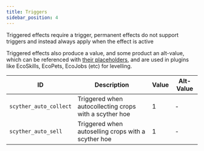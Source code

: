 ```yaml
---
title: Triggers
sidebar_position: 4
---
```


Triggered effects require a trigger, permanent effects do not support triggers and instead always apply when the effect is active

Triggered effects also produce a value, and some product an alt-value, which can be referenced with [their placeholders](https://plugins.auxilor.io/effects/configuring-an-effect#placeholders),
and are used in plugins like EcoSkills, EcoPets, EcoJobs (etc) for levelling.

| ID                     | Description                                            | Value | Alt-Value |
| ---------------------- | ------------------------------------------------------ | ----- | --------- |
| `scyther_auto_collect` | Triggered when autocollecting crops with a scyther hoe | 1     | -         |
| `scyther_auto_sell`    | Triggered when autoselling crops with a scyther hoe    | 1     | -         |

